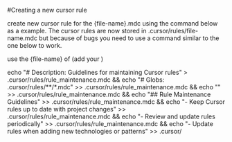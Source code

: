 

#Creating a new cursor rule

create new cursor rule for the {file-name}.mdc using the command below as a example.  The cursor rules are now stored in .cursor/rules/file-name.mdc but because of bugs you need to use a command similar to the one below to work.

use the {file-name} of (add your )


echo "# Description: Guidelines for maintaining Cursor rules" > .cursor/rules/rule_maintenance.mdc && echo "# Globs: .cursor/rules/**/*.mdc" >> .cursor/rules/rule_maintenance.mdc && echo "" >> .cursor/rules/rule_maintenance.mdc && echo "## Rule Maintenance Guidelines" >> .cursor/rules/rule_maintenance.mdc && echo "- Keep Cursor rules up to date with project changes" >> .cursor/rules/rule_maintenance.mdc && echo "- Review and update rules periodically" >> .cursor/rules/rule_maintenance.mdc && echo "- Update rules when adding new technologies or patterns" >> .cursor/




